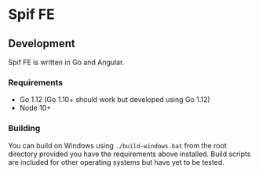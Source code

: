# Spif FE

## Development

Spif FE is written in Go and Angular.

### Requirements

-   Go 1.12 (Go 1.10+ should work but developed using Go 1.12)
-   Node 10+

### Building

You can build on Windows using `./build-windows.bat` from the root directory provided you have the requirements
above installed. Build scripts are included for other operating systems but have yet to be tested.
